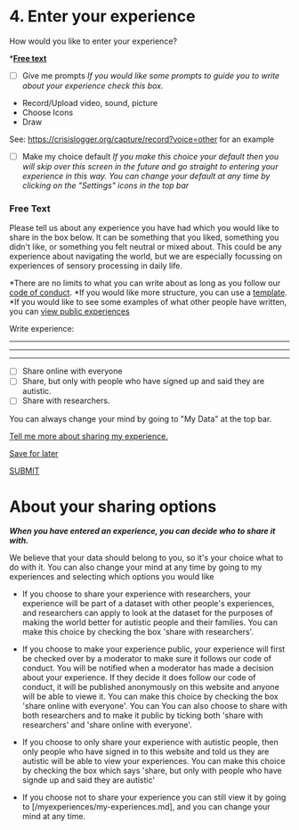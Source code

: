 # 4. Enter your experience

How would you like to enter your experience? 

*[**Free text**](#Free-Text)

- [ ] Give me prompts
 *If you would like some prompts to guide you to write about your experience check this box.*

* Record/Upload video, sound, picture
* Choose Icons
* Draw

See: https://crisislogger.org/capture/record?voice=other for an example

- [ ] Make my choice default
*If you make this choice your default then you will skip over this screen in the future and go straight to entering your experience in this way. 
You can change your default at any time by clicking on the "Settings" icons in the top bar*

### Free Text 
Please tell us about any experience you have had which you would like to share in the box below. It can be something that you liked, something you didn't like, or something you felt neutral or mixed about. This could be any experience about navigating the world, but we are especially focussing on experiences of sensory processing in daily life. 

*There are no limits to what you can write about as long as you follow our [code of conduct]().
*If you would like more structure, you can use a [template](template).
*If you would like to see some examples of what other people have written, you can [view public experiences](/view-experiences/view-experiences.md)

Write experience:

_________________________________________________________
_________________________________________________________
_________________________________________________________

- [ ] Share online with everyone
- [ ] Share, but only with people who have signed up and said they are autistic. 
- [ ] Share with researchers.

You can always change your mind by going to "My Data" at the top bar. 

[Tell me more about sharing my experience.]()

[Save for later](/enter-experience/save-confirmation.md)

[SUBMIT](/enter-experience/submission-confirmation.md)

# About your sharing options

***When you have entered an experience, you can decide who to share it with.*** 

We believe that your data should belong to you, so it's your choice what to do with it. You can also change your mind at any time by going to my experiences and selecting which options you would like

* If you choose to share your experience with researchers, your experience will be part of a dataset with other people's experiences, and researchers can apply to look at the dataset for the purposes of making the world better for autistic people and their families. You can make this choice by checking the box 'share with researchers'.

* If you choose to make your experience public, your experience will first be checked over by a moderator to make sure it follows our code of conduct. You will be notified when a moderator has made a decision about your experience. If they decide it does follow our code of conduct, it will be published anonymously on this website and anyone will be able to viewe it. You can make this choice by checking the box 'share online with everyone'. You can You can also choose to share with both researchers and to make it public by ticking both 'share with researchers' and 'share online with everyone'.

* If you choose to only share your experience with autistic people, then only people who have signed in to this website and told us they are autistic will be able to view your experiences. You can make this choice by checking the box which says 'share, but only with people who have signde up and said they are autistic'

* If you choose not to share your experience you can still view it by going to [/myexperiences/my-experiences.md], and you can change your mind at any time.

